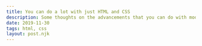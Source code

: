 ```yaml
---
title: You can do a lot with just HTML and CSS
description: Some thoughts on the advancements that you can do with modern HTML and CSS.
date: 2019-11-30
tags: html, css
layout: post.njk
---
```

